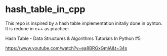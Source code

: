 # hash_table_in_cpp

This repo is inspired by a hash table implementation initally done in pyhton. It is redone in c++ as practice:

Hash Table - Data Structures & Algorithms Tutorials In Python #5

https://www.youtube.com/watch?v=ea8BRGxGmlA&t=34s
